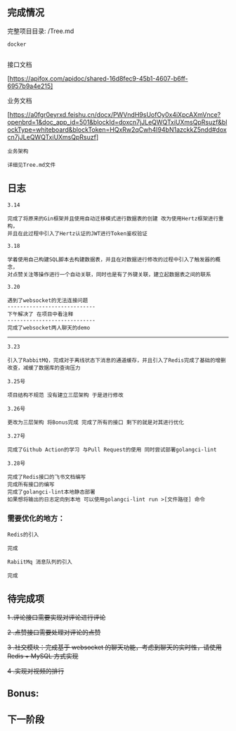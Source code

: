 
## 完成情况

完整项目目录: /Tree.md

`docker`
```

```
接口文档

[https://apifox.com/apidoc/shared-16d8fec9-45b1-4607-b6ff-6957b9a4e215]

业务文档

[https://a0fgr0eyrxd.feishu.cn/docx/PWVndH9sUofOy0x4iXpcAXmVnce?openbrd=1&doc_app_id=501&blockId=doxcn7jJLeQWQTxiUXmsQpRsuzf&blockType=whiteboard&blockToken=HQxRw2qCwh4I94bN1azckkZ5ndd#doxcn7jJLeQWQTxiUXmsQpRsuzf]

`业务架构`
```
详细见Tree.md文件
```
## 日志
`3.14`
```
完成了将原来的Gin框架并且使用自动迁移模式进行数据表的创建 改为使用Hertz框架进行重构，
并且在此过程中引入了Hertz认证的JWT进行Token鉴权验证
```

`3.18`
```
学着使用自己构建SQL脚本去构建数据表，并且在对数据进行修改的过程中引入了触发器的概念，
对点赞关注等操作进行一个自动关联，同时也是有了外键关联，建立起数据表之间的联系
```

`3.20`
```
遇到了websocket的无法连接问题
----------------------------
下午解决了 在项目中看注释
----------------------------
完成了websocket两人聊天的demo
```
----------------------------
`3.23`
```
引入了RabbitMQ，完成对于离线状态下消息的通道缓存，并且引入了Redis完成了基础的增删改查，减缓了数据库的查询压力
```
`3.25号`
```
项目结构不规范 没有建立三层架构 于是进行修改
```
`3.26号`
```
更改为三层架构 将Bonus完成 完成了所有的接口 剩下的就是对其进行优化
```
`3.27号`
```
完成了Github Action的学习 与Pull Request的使用 同时尝试部署golangci-lint
```
`3.28号`
```
完成了Redis接口的飞书文档编写
完成所有接口的编写
完成了golangci-lint本地静态部署
如果想将输出的日志定向到本地 可以使用golangci-lint run >[文件路径] 命令
```
### 需要优化的地方：

`Redis的引入`
```
完成
```
`RabiitMq 消息队列的引入`
```
完成
```

## 待完成项
~~1 .评论接口需要实现对评论进行评论~~

~~2 .点赞接口需要处理对评论的点赞~~

~~3 .社交模块：完成基于 websocket 的聊天功能，考虑到聊天的实时性，请使用 Redis + MySQL 方式实现~~

~~4 .实现对视频的排行~~
## Bonus:



## 下一阶段

